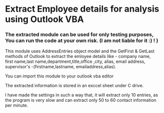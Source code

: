 # Extract Employee details for analysis using Outlook VBA

### The extracted module can be used for only testing purposes, You can run the code at your own risk. (I am not liable for it :) ! )

This module uses AddressEntries object model and the GetFirst & GetLast methods of Outlook to extract the emloyee details like - 
company name, first name,last name,department,title,office ,city, alias, email address, supervisor's -(firstname,lastname,
emailaddress,alias).

You can import this module to your outlook vba editor

The extracted information is stored in an exccel sheet under C drive. 

I have made the settings in such a way that, it will extract only 10 entries, as the program is very slow and can extract only 
50 to 60 contact information per minute. 




